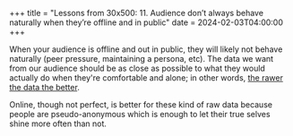 +++
title = "Lessons from 30x500: 11. Audience don’t always behave naturally when they’re offline and in public"
date = 2024-02-03T04:00:00
+++

When your audience is offline and out in public, they will likely not behave naturally (peer pressure, maintaining a persona, etc). The data we want from our audience should be as close as possible to what they would actually do when they're comfortable and alone; in other words, [the rawer the data the better](notes/30x500-three-questions-to-sell).

Online, though not perfect, is better for these kind of raw data because people are pseudo-anonymous which is enough to let their true selves shine more often than not.